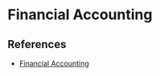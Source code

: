 # Financial Accounting

## References

- [Financial Accounting](https://drive.google.com/file/d/118jQ9fkbRmTfKeQQ1l1eKc2w_5mbrRlt/view)
